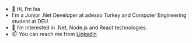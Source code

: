 - 👋 Hi, I’m Isa
- I'm a Junior .Net Developer at adesso Turkey and Computer Engineering student at DEU.
- 👀 I’m interested in .Net, Node.js and React technologies.
- 📫 You can reach me from [LinkedIn](https://www.linkedin.com/in/isa-karahan-984572197/)
